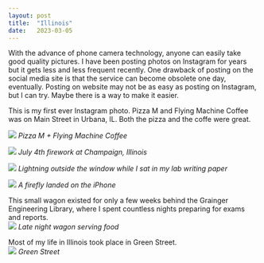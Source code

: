 ```yaml
---
layout: post
title:  "Illinois"
date:   2023-03-05
---
```


With the advance of phone camera technology, anyone can easily take good quality pictures. I have been posting photos on Instagram for years but it gets less and less frequent recently. One drawback of posting on the social media site is that the service can become obsolete one day, eventually. Posting on website may not be as easy as posting on Instagram, but I can try. Maybe there is a way to make it easier.  

This is my first ever Instagram photo. Pizza M and Flying Machine Coffee was on Main Street in Urbana, IL. Both the pizza and the coffe were great.   

![](/illinois/pizza-m.jpg)
*Pizza M + Flying Machine Coffee*  

![](/illinois/fireworks1.jpg)
*July 4th firework at Champaign, Illinois* 

![](/illinois/lightning1.jpg)
*Lightning outside the window while I sat in my lab writing paper*  

![](/illinois/firefly1.jpg)
*A firefly landed on the iPhone*  

This small wagon existed for only a few weeks behind the Grainger Engineering Library, where I spent countless nights preparing for exams and reports.    
![](/illinois/vwagon1.jpg)
*Late night wagon serving food*  

Most of my life in Illinois took place in Green Street.  
![](/illinois/green-st.jpg)
*Green Street*

